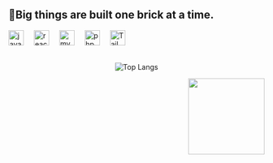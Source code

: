 <div align="center">

  <h2 align="left">🧱Big things are built one brick at a time.</h2>
  <div align="left">
    <img src="https://cdn.jsdelivr.net/gh/devicons/devicon/icons/javascript/javascript-original.svg" height="30" alt="javascript logo"  />
    <img width="12" />
    <img src="https://cdn.jsdelivr.net/gh/devicons/devicon/icons/react/react-original.svg" height="30" alt="react logo"  />
    <img width="12" />
    <img src="https://cdn.simpleicons.org/mysql/4479A1" height="30" alt="mysql logo"  />
    <img width="12" />
    <img src="https://cdn.jsdelivr.net/gh/devicons/devicon/icons/php/php-original.svg" height="30" alt="php logo"  />
    <img width="12" />
    <img src="https://cdn.jsdelivr.net/gh/devicons/devicon/icons/tailwindcss/tailwindcss-original.svg" height="30" alt="Tailwind CSS logo"  />
    <img width="12" />
  </div>

  <br />

  ![Top Langs](https://github-readme-stats.vercel.app/api/top-langs/?username=Jgarette0&layout=compact)

 <img align="right" height="150" src="https://media.giphy.com/media/DeBBINXN86r8Q/giphy.gif"  />
  </div>

</div>

